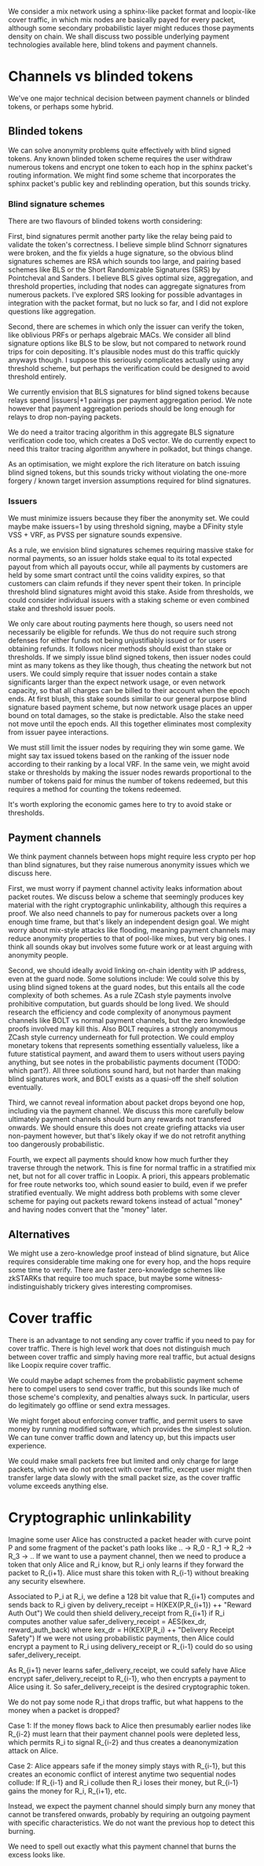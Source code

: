 
We consider a mix network using a sphinx-like packet format and loopix-like cover traffic, in which mix nodes are basically payed for every packet, although some secondary probabilistic layer might reduces those payments density on chain.  We shall discuss two possible underlying payment technologies available here, blind tokens and payment channels.  

# Channels vs blinded tokens

We've one major technical decision between payment channels or blinded tokens, or perhaps some hybrid.

## Blinded tokens

We can solve anonymity problems quite effectively with blind signed tokens.  Any known blinded token scheme requires the user withdraw numerous tokens and encrypt one token to each hop in the sphinx packet's routing information.  We might find some scheme that incorporates the sphinx packet's public key and reblinding operation, but this sounds tricky.

### Blind signature schemes

There are two flavours of blinded tokens worth considering:

First, bind signatures permit another party like the relay being paid to validate the token's correctness.  I believe simple blind Schnorr signatures were broken, and the fix yields a huge signature, so the obvious blind signatures schemes are RSA which sounds too large, and pairing based schemes like BLS or the Short Randomizable Signatures (SRS) by Pointcheval and Sanders.  I believe BLS gives optimal size, aggregation, and threshold properties, including that nodes can aggregate signatures from numerous packets.  I've explored SRS looking for possible advantages in integration with the packet format, but no luck so far, and I did not explore questions like aggregation.

Second, there are schemes in which only the issuer can verify the token, like oblivious PRFs or perhaps algebraic MACs.  We consider all blind signature options like BLS to be slow, but not compared to network round trips for coin depositing.  It's plausible nodes must do this traffic quickly anyways though.  I suppose this seriously complicates actually using any threshold scheme, but perhaps the verification could be designed to avoid threshold entirely.

We currently envision that BLS signatures for blind signed tokens because relays spend |issuers|+1 pairings per payment aggregation period.  We note however that payment aggregation periods should be long enough for relays to drop non-paying packets.  

We do need a traitor tracing algorithm in this aggregate BLS signature verification code too, which creates a DoS vector.  We do currently expect to need this traitor tracing algorithm anywhere in polkadot, but things change.

As an optimisation, we might explore the rich literature on batch issuing blind signed tokens, but this sounds tricky without violating the one-more forgery / known target inversion assumptions required for blind signatures.

### Issuers

We must minimize issuers because they fiber the anonymity set.  We could maybe make issuers=1 by using threshold signing, maybe a DFinity style VSS + VRF, as PVSS per signature sounds expensive.  

As a rule, we envision blind signatures schemes requiring massive stake for normal payments, so an issuer holds stake equal to its total expected payout from which all payouts occur, while all payments by customers are held by some smart contract until the coins validity expires, so that customers can claim refunds if they never spent their token.  In principle threshold blind signatures might avoid this stake.  Aside from thresholds, we could consider individual issuers with a staking scheme or even combined stake and threshold issuer pools. 

We only care about routing payments here though, so users need not necessarily be eligible for refunds.  We thus do not require such strong defenses for either funds not being unjustifiably issued or for users obtaining refunds.  It follows nicer methods should exist than stake or thresholds.  If we simply issue blind signed tokens, then issuer nodes could mint as many tokens as they like though, thus cheating the network but not users.  We could simply require that issuer nodes contain a stake significants larger than the expect network usage, or even network capacity, so that all charges can be billed to their account when the epoch ends.  At first blush, this stake sounds similar to our general purpose blind signature based payment scheme, but now network usage places an upper bound on total damages, so the stake is predictable.  Also the stake need not move until the epoch ends.  All this together eliminates most complexity from issuer payee interactions.

We must still limit the issuer nodes by requiring they win some game.  We might say tax issued tokens based on the ranking of the issuer node according to their ranking by a local VRF.  In the same vein, we might avoid stake or thresholds by making the issuer nodes rewards proportional to the number of tokens paid for minus the number of tokens redeemed, but this requires a method for counting the tokens redeemed. 

It's worth exploring the economic games here to try to avoid stake or thresholds. 

## Payment channels

We think payment channels between hops might require less crypto per hop than blind signatures, but they raise numerous anonymity issues which we discuss here.

First, we must worry if payment channel activity leaks information about packet routes.  We discuss below a scheme that seemingly produces key material with the right cryptographic unlinkability, although this requires a proof.  We also need channels to pay for numerous packets over a long enough time frame, but that's likely an independent design goal.  We might worry about mix-style attacks like flooding, meaning payment channels may reduce anonymity properties to that of pool-like mixes, but very big ones.  I think all sounds okay but involves some future work or at least arguing with anonymity people.

Second, we should ideally avoid linking on-chain identity with IP address, even at the guard node.  Some solutions include:  We could solve this by using blind signed tokens at the guard nodes, but this entails all the code complexity of both schemes.  As a rule ZCash style payments involve prohibitive computation, but guards should be long lived.  We should research the efficiency and code complexity of anonymous payment channels like BOLT vs normal payment channels, but the zero knowledge proofs involved may kill this.  Also BOLT requires a strongly anonymous ZCash style currency underneath for full protection.  We could employ monetary tokens that represents something essentially valueless, like a future statistical payment, and award them to users without users paying anything, but see notes in the probabilistic payments document (TODO: which part?).  All three solutions sound hard, but not harder than making blind signatures work, and BOLT exists as a quasi-off the shelf solution eventually.

Third, we cannot reveal information about packet drops beyond one hop, including via the payment channel.  We discuss this more carefully below ultimately payment channels should burn any rewards not transfered onwards.  We should ensure this does not create griefing attacks via user non-payment however, but that's likely okay if we do not retrofit anything too dangerously probabilistic.

Fourth, we expect all payments should know how much further they traverse through the network.  This is fine for normal traffic in a stratified mix net, but not for all cover traffic in Loopix.  A priori, this appears problematic for free route networks too, which sound easier to build, even if we prefer stratified eventually.  We might address both problems with some clever scheme for paying out packets reward tokens instead of actual "money" and having nodes convert that the "money" later.

## Alternatives

We might use a zero-knowledge proof instead of blind signature, but Alice requires considerable time making one for every hop, and the hops require some time to verify.  There are faster zero-knowledge schemes like zkSTARKs that require too much space, but maybe some witness-indistinguishably trickery gives interesting compromises.

# Cover traffic

There is an advantage to not sending any cover traffic if you need to pay for cover traffic.  There is high level work that does not distinguish much between cover traffic and simply having more real traffic, but actual designs like Loopix require cover traffic.

We could maybe adapt schemes from the probabilistic payment scheme here to compel users to send cover traffic, but this sounds like much of those scheme's complexity, and penalties always suck.  In particular, users do legitimately go offline or send extra messages.

We might forget about enforcing conver traffic, and permit users to save money by running modified software, which provides the simplest solution.  We can tune conver traffic down and latency up, but this impacts user experience. 

We could make small packets free but limited and only charge for large packets, which we do not protect with cover traffic, except user might then transfer large data slowly with the small packet size, as the cover traffic volume exceeds anything else.

# Cryptographic unlinkability

Imagine some user Alice has constructed a packet header with curve point P and some fragment of the packet's path looks like
  .. -> R_0 - R_1 -> R_2 -> R_3 -> ..
If we want to use a payment channel, then we need to produce a token that only Alice and R_i know, but R_i only learns if they forward the packet to R_{i+1}.  Alice must share this token with R_{i-1} without breaking any security elsewhere.

Associated to P_i at R_i, we define a 128 bit value that R_{i+1} computes and sends back to R_i given by
  delivery_receipt = H(KEX(P,R_{i+1}) ++ "Reward Auth Out")
We could then shield delivery_receipt from R_{i+1} if R_i computes another value
  safer_delivery_receipt = AES(kex_dr, reward_auth_back)
where
  kex_dr = H(KEX(P,R_i) ++ "Delivery Receipt Safety")
If we were not using probabilistic payments, then Alice could encrypt a payment to R_i using delivery_receipt or R_{i-1} could do so using safer_delivery_receipt.

As R_{i+1} never learns safer_delivery_receipt, we could safely have Alice encrypt safer_delivery_receipt to R_{i-1}, who then encrypts a payment to Alice using it.  So safer_delivery_receipt is the desired cryptographic token. 

We do not pay some node R_i that drops traffic, but what happens to the money when a packet is dropped?

Case 1:  If the money flows back to Alice then presumably earlier nodes like R_{i-2} must learn that their payment channel pools were depleted less, which permits R_i to signal R_{i-2} and thus creates a deanonymization attack on Alice.

Case 2:  Alice appears safe if the money simply stays with R_{i-1}, but this creates an economic conflict of interest anytime two sequential nodes collude:  If R_{i-1} and R_i collude then R_i loses their money, but R_{i-1} gains the money for R_i, R_{i+1}, etc.

Instead, we expect the payment channel should simply burn any money that cannot be transfered onwards, probably by requiring an outgoing payment with specific characteristics.  We do not want the previous hop to detect this burning.

We need to spell out exactly what this payment channel that burns the excess looks like.





